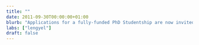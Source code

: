 ```yaml
---
title: ""
date: 2011-09-30T00:00:00+01:00
blurb: "Applications for a fully-funded PhD Studentship are now invited, deadline: 21 October 2011"
labs: ["lengyel"]
draft: false
---
```

